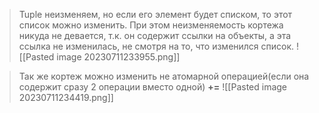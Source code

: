 
> Tuple неизменяем, но если его элемент будет списком, то этот список можно изменить. При этом неизменяемость кортежа никуда не девается, т.к. он содержит ссылки на объекты, а эта ссылка не изменилась, не смотря на то, что изменился список.
![[Pasted image 20230711233955.png]]

>Так же кортеж можно изменить не атомарной операцией(если она содержит сразу 2 операции вместо одной) __+=__
![[Pasted image 20230711234419.png]]
